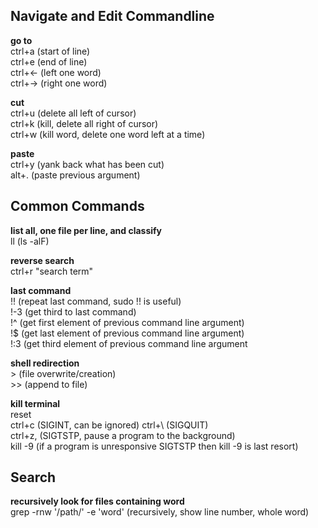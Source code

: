 ## Navigate and Edit Commandline
**go to**  
ctrl+a (start of line)  
ctrl+e (end of line)  
ctrl+&larr; (left one word)  
ctrl+&rarr; (right one word)  

**cut**  
ctrl+u (delete all left of cursor)  
ctrl+k (kill, delete all right of cursor)  
ctrl+w (kill word, delete one word left at a time)  

**paste**  
ctrl+y (yank back what has been cut)  
alt+. (paste previous argument) 

## Common Commands
**list all, one file per line, and classify**  
ll (ls -alF)  

**reverse search**  
ctrl+r "search term"  

**last command**  
!! (repeat last command, sudo !! is useful)  
!-3 (get third to last command)  
!^ (get first element of previous command line argument)  
!$ (get last element of previous command line argument)  
!:3 (get third element of previous command line argument  

**shell redirection**  
\> (file overwrite/creation)  
\>> (append to file)  

**kill terminal**  
reset  
ctrl+c (SIGINT, can be ignored) 
ctrl+\ (SIGQUIT)  
ctrl+z, (SIGTSTP, pause a program to the background)  
kill -9 (if a program is unresponsive SIGTSTP then kill -9 is last resort)  

## Search
**recursively look for files containing word**  
grep -rnw '/path/' -e 'word' (recursively, show line number, whole word)  
